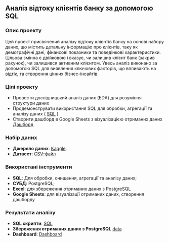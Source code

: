 ## Аналіз відтоку клієнтів банку за допомогою SQL

### Опис проекту
Цей проект присвячений аналізу відтоку клієнтів банку на основі набору даних, що містить детальну інформацію про клієнтів, таку як демографічні дані, фінансові показники та поведінкові характеристики. 
Цільова змінна є двійковою і вказує, чи залишив клієнт банк (закрив рахунок), чи залишився активним клієнтом. 
Увесь аналіз виконано за допомогою SQL для виявлення ключових факторів, що впливають на відтік, та створення цінних бізнес-інсайтів.

### Цілі проекту
- Провести дослідницький аналіз даних (EDA) для розуміння структури даних
- Продемонструвати використання SQL для обробки, агрегації та аналізу даних ( [SQL](https://github.com/VasylBihari/Project_SQL_Bank_Churn_Modeling/blob/main/sql/sql_scripts.sql) )
- Створити дашборд в Google Sheets з візуалізацією отриманих даних [Дашборд](https://docs.google.com/spreadsheets/d/1naJDnQopu5NcWmKVYYdYg4hIfE12_DxDhzuTZibFxXE/edit?gid=2079650780#gid=2079650780)

### Набір даних
- **Джерело даних**: [Kaggle](https://www.kaggle.com/datasets/shivan118/churn-modeling-dataset).
- **Датасет**: [CSV-файл](https://github.com/VasylBihari/Project_SQL_Bank_Churn_Modeling/blob/main/data/Churn_Modelling.csv)

### Використані інструменти
- **SQL**: Для обробки, очищення, агрегації та аналізу даних;
- **СУБД**: PostgreSQL;
- **Excel**: для збереження отриманих даних з PostgreSQL
- **Google Sheets**: для візуалізації отриманих даних, створення дашборду
  
### Результати аналізу
- **SQL скрипти**:  [SQL](https://github.com/VasylBihari/Project_SQL_Bank_Churn_Modeling/blob/main/sql/sql_scripts.sql)
- **Збереження отриманих даних з PostgreSQL** [data](https://github.com/VasylBihari/Project_SQL_Bank_Churn_Modeling/tree/main/data)
- **Dashboard**:
  [Dashboard](https://github.com/VasylBihari/Project_SQL_Bank_Churn_Modeling/blob/main/dashboard/Dashboard_screenshot.png)

